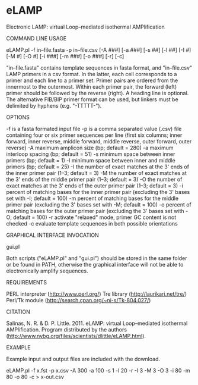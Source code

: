 # eLAMP
Electronic LAMP: virtual Loop–mediated isothermal AMPlification

COMMAND LINE USAGE

eLAMP.pl -f in–file.fasta -p in–file.csv [-A ###] [-a ###] [-s ##] [-l ##] [-I #] [-M #] [-O #] [-i ###] [-m ###] [-o ###] [-r] [-c] 

"in–file.fasta" contains template sequences in fasta format, and "in–file.csv" LAMP primers in a csv format. In the latter, each cell corresponds to a primer and each line to a primer set. Primer pairs are ordered from the innermost to the outermost. Within each primer pair, the forward (left) primer should be followed by the reverse (right). A heading line is optional. The alternative FIB/BIP primer format can be used, but linkers must be delimited by hyphens (e.g. "-TTTTT-"). 


OPTIONS

-f	is a fasta formated input file
-p	is a comma separated value (.csv) file containing four or six primer sequences per line (first six columns; inner forward, inner reverse, middle forward, middle reverse, outer forward, outer reverse)
-A	maximum amplicon size (bp; default = 280)
-a	maximum interloop spacing (bp; default = 51)
-s	minimum space between inner primers (bp; default = 1)
-l	minimum space between inner and middle primers (bp; default = 25)
-I	the number of exact matches at the 3' ends of the inner primer pair (1–3; default = 3)
-M	the number of exact matches at the 3' ends of the middle primer pair (1–3; default = 3)
-O	the number of exact matches at the 3' ends of the outer primer pair (1–3; default = 3)
-i	percent of matching bases for the inner primer pair (excluding the 3' bases set with -I; default = 100)
-m	percent of matching bases for the middle primer pair (excluding the 3' bases set with -M; default = 100)
-o	percent of matching bases for the outer primer pair (excluding the 3' bases set with -O; default = 100)
-r	activate "relaxed" mode, primer GC content is not checked
-c	evaluate template sequences in both possible orientations


GRAPHICAL INTERFACE INVOCATION

gui.pl 

Both scripts ("eLAMP.pl" and "gui.pl") should be stored in the same folder or be found in PATH, otherwise the graphical interface will not be able to electronically amplify sequences. 


REQUIREMENTS

PERL interpreter (http://www.perl.org/)
Tre library (http://laurikari.net/tre/)
Perl/Tk module (http://search.cpan.org/~ni-s/Tk-804.027/)


CITATION

Salinas, N. R. & D. P. Little. 2011. eLAMP: virtual Loop–mediated isothermal AMPlification. Program distributed by the authors (http://www.nybg.org/files/scientists/dlittle/eLAMP.html). 


EXAMPLE

Example input and output files are included with the download.

eLAMP.pl -f x.fst -p x.csv -A 300 -a 100 -s 1 -l 20 -r -I 3 -M 3 -O 3 -i 80 -m 80 -o 80 -c > x-out.csv
